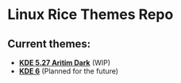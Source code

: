 # Linux Rice Themes Repo
## Current themes:
- [**KDE 5.27 Aritim Dark**](/kde5/README.md) (WIP)
- [**KDE 6**](/kde6/README.md) (Planned for the future)
